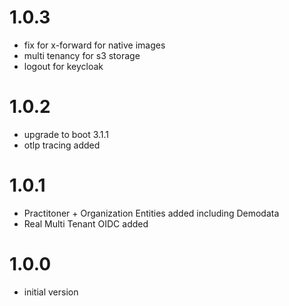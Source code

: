 # 1.0.3
- fix for x-forward for native images
- multi tenancy for s3 storage
- logout for keycloak

# 1.0.2
- upgrade to boot 3.1.1
- otlp tracing added

# 1.0.1
- Practitoner + Organization Entities added including Demodata
- Real Multi Tenant OIDC added

# 1.0.0
- initial version